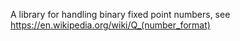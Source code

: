 A library for handling binary fixed point numbers, see https://en.wikipedia.org/wiki/Q_(number_format)
